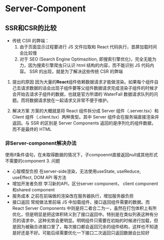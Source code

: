 # Server-Component
## SSR和CSR的比较
- 传统 CSR 的弊端：
    1. 由于页面显示过程要进行 JS 文件拉取和 React 代码执行，首屏加载时间会比较慢
    2. 对于 SEO (Search Engine Optimazition, 即搜索引擎优化)，完全无能为力，因为搜索引擎爬虫只认识 html 结构的内容，而不能识别 JS 代码内容。
SSR 的出现，就是为了解决这些传统 CSR 的弊端



1. 提出的原因
因为大量的**React**组件依赖数据请求才能做渲染。如果每个组件自己去请求数据的话会出现子组件要等父组件数据请求完成渲染子组件的时候才会开始去请求子组件的数据，也就是官方所谓的 WaterFall 数据请求队列的问题。而将数据请求放在一起请求又非常不便于维护。

2. 解决方案
方案的大概就是将 React 组件拆分成 Server 组件（.server.tsx）和 Client 组件（.client.tsx）两种类型。其中 Server 组件会在服务端直接渲染并返回。与 SSR 的区别是 Server Components 返回的是序列化的组件数据，而不是最终的 HTML

### 非Server-component解决办法
使用if条件语句，在未取得数据的情况下，子compoennt直接返回null或其他形式不需要的component
3. 问题
- 心智模型负担
    在server-side渲染，无法使用useState, useReduce, useEffect, DOM API 等方法
- 增加开发者负担
    学习新的API，区分server component， client component和shared component
- 服务成本
    之前在前端做的渲染改在服务器执行，增加服务器负担
- 接口返回
常规做法里前端 JS 中加载组件，接口返回组件需要的数据。而 React Server Components 中则是将二者合二为一，虽然在打包体积上有所优化，但是明显是把这体积转义到了接口返回中。特别是在类似列表这种有分页的请求中，这种劣势会更明显。明明组件只需要在初始的时候进行加载，但是因为被融合进接口里了，每次接口都会返回冗余的组件结构，这样也不知道是好还是不好。可能后续需要优化一下接口二次返回只返回数据会比较好

